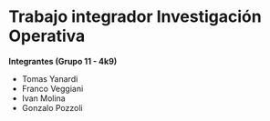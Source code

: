 # Trabajo integrador Investigación Operativa

**Integrantes (Grupo 11 - 4k9)**
- Tomas Yanardi
- Franco Veggiani
- Ivan Molina
- Gonzalo Pozzoli